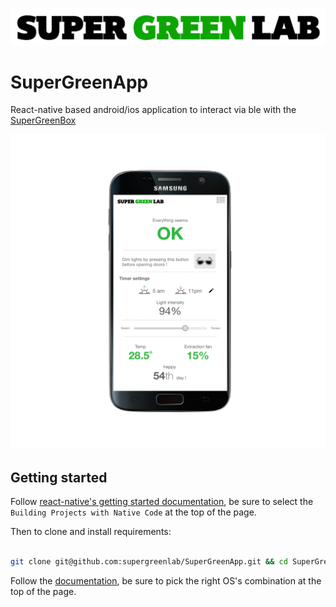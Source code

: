 ![SuperGreenLab](assets/sgl.png?raw=true "SuperGreenLab")

# SuperGreenApp

React-native based android/ios application to interact via ble with the [SuperGreenBox](https://github.com/supergreenlab/SuperGreenBox)

![StatePage](assets/stats.png?raw=true "Stat page")

## Getting started

Follow [react-native's getting started documentation](https://facebook.github.io/react-native/docs/getting-started.html), be sure to select the `Building Projects with Native Code` at the top of the page.

Then to clone and install requirements:

```sh

git clone git@github.com:supergreenlab/SuperGreenApp.git && cd SuperGreenApp && npm i

```

Follow the [documentation](https://facebook.github.io/react-native/docs/getting-started.html#running-your-react-native-application-1), be sure to pick the right OS's combination at the top of the page.
